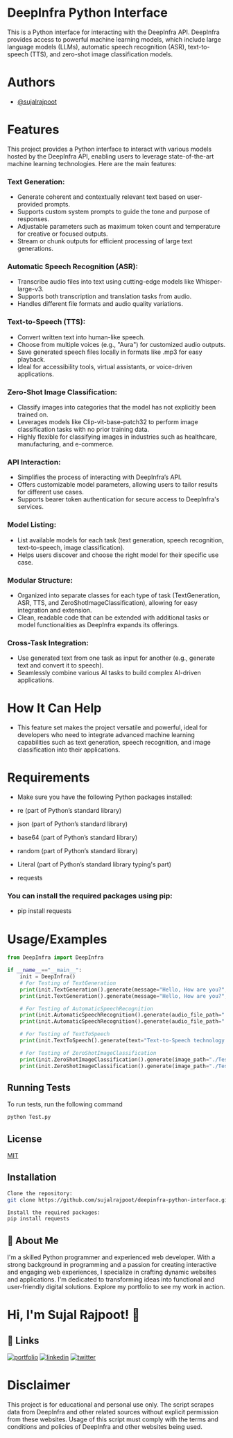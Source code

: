 
# DeepInfra Python Interface
This is a Python interface for interacting with the DeepInfra API. DeepInfra provides access to powerful machine learning models, which include large language models (LLMs), automatic speech recognition (ASR), text-to-speech (TTS), and zero-shot image classification models.
# Authors

- [@sujalrajpoot](https://github.com/sujalrajpoot)

# Features

This project provides a Python interface to interact with various models hosted by the DeepInfra API, enabling users to leverage state-of-the-art machine learning technologies. Here are the main features:

### Text Generation:
- Generate coherent and contextually relevant text based on user-provided prompts.
- Supports custom system prompts to guide the tone and purpose of responses.
- Adjustable parameters such as maximum token count and temperature for creative or focused outputs.
- Stream or chunk outputs for efficient processing of large text generations.

### Automatic Speech Recognition (ASR):
- Transcribe audio files into text using cutting-edge models like Whisper-large-v3.
- Supports both transcription and translation tasks from audio.
- Handles different file formats and audio quality variations.

### Text-to-Speech (TTS):
- Convert written text into human-like speech.
- Choose from multiple voices (e.g., "Aura") for customized audio outputs.
- Save generated speech files locally in formats like .mp3 for easy playback.
- Ideal for accessibility tools, virtual assistants, or voice-driven applications.

### Zero-Shot Image Classification:
- Classify images into categories that the model has not explicitly been trained on.
- Leverages models like Clip-vit-base-patch32 to perform image classification tasks with no prior training data.
- Highly flexible for classifying images in industries such as healthcare, manufacturing, and e-commerce.

### API Interaction:
- Simplifies the process of interacting with DeepInfra’s API.
- Offers customizable model parameters, allowing users to tailor results for different use cases.
- Supports bearer token authentication for secure access to DeepInfra's services.

### Model Listing:
- List available models for each task (text generation, speech recognition, text-to-speech, image classification).
- Helps users discover and choose the right model for their specific use case.

### Modular Structure:
- Organized into separate classes for each type of task (TextGeneration, ASR, TTS, and ZeroShotImageClassification), allowing for easy integration and extension.
- Clean, readable code that can be extended with additional tasks or model functionalities as DeepInfra expands its offerings.

### Cross-Task Integration:
- Use generated text from one task as input for another (e.g., generate text and convert it to speech).
- Seamlessly combine various AI tasks to build complex AI-driven applications.

# How It Can Help

- This feature set makes the project versatile and powerful, ideal for developers who need to integrate advanced machine learning capabilities such as text generation, speech recognition, and image classification into their applications.

# Requirements

- Make sure you have the following Python packages installed:

- re (part of Python’s standard library)
- json (part of Python’s standard library)
- base64 (part of Python’s standard library)
- random (part of Python’s standard library)
- Literal (part of Python’s standard library typing's part)
- requests

### You can install the required packages using pip:

- pip install requests
# Usage/Examples

```python
from DeepInfra import DeepInfra

if __name__=="__main__":
    init = DeepInfra()
    # For Testing of TextGeneration
    print(init.TextGeneration().generate(message="Hello, How are you?", model="Meta-Llama-3.1-70B-Instruct"))
    print(init.TextGeneration().generate(message="Hello, How are you?", model="Meta-Llama-3.1-70B-Instruct", stream=True))

    # For Testing of AutomaticSpeechRecognition
    print(init.AutomaticSpeechRecognition().generate(audio_file_path="./Test_Data/English.mp3", task="transcribe", model="Whisper-large-v3"))
    print(init.AutomaticSpeechRecognition().generate(audio_file_path="./Test_Data/Hindi.mp3", task="translate", model="Whisper-large-v3"))

    # For Testing of TextToSpeech
    print(init.TextToSpeech().generate(text="Text-to-Speech technology converts written text into spoken words using advanced speech synthesis by the DeepInfra API.",voice="Aura",output_filename="output_file.mp3"))

    # For Testing of ZeroShotImageClassification
    print(init.ZeroShotImageClassification().generate(image_path="./Test_Data/cat.jpg", model="Clip-vit-base-patch32", bearer_token="Bearer jwt:eyJxxxfc", candidate_labels=["cat", "dog"]))
    print(init.ZeroShotImageClassification().generate(image_path="./Test_Data/dog.jpg", model="Clip-vit-base-patch32", bearer_token="Bearer jwt:eyJxxxfc", candidate_labels=["cat", "dog"]))
```
## Running Tests

To run tests, run the following command

```python
python Test.py
```
## License

[MIT](https://choosealicense.com/licenses/mit/)


## Installation


```bash
Clone the repository:
git clone https://github.com/sujalrajpoot/deepinfra-python-interface.git

Install the required packages: 
pip install requests
```
    
## 🚀 About Me
I'm a skilled Python programmer and experienced web developer. With a strong background in programming and a passion for creating interactive and engaging web experiences, I specialize in crafting dynamic websites and applications. I'm dedicated to transforming ideas into functional and user-friendly digital solutions. Explore my portfolio to see my work in action.
# Hi, I'm Sujal Rajpoot! 👋


## 🔗 Links
[![portfolio](https://img.shields.io/badge/my_portfolio-000?style=for-the-badge&logo=ko-fi&logoColor=white)](https://sujalrajpoot.netlify.app/)
[![linkedin](https://img.shields.io/badge/linkedin-0A66C2?style=for-the-badge&logo=linkedin&logoColor=white)](https://www.linkedin.com/in/sujal-rajpoot-469888305/)
[![twitter](https://img.shields.io/badge/twitter-1DA1F2?style=for-the-badge&logo=twitter&logoColor=white)](https://twitter.com/sujalrajpoot70)


# Disclaimer
This project is for educational and personal use only. The script scrapes data from DeepInfra and other related sources without explicit permission from these websites. Usage of this script must comply with the terms and conditions and policies of DeepInfra and other websites being used.
